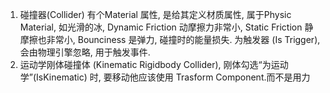 1. 碰撞器(Collider) 有个Material 属性, 是给其定义材质属性, 属于Physic Material, 如光滑的冰, Dynamic Friction 动摩擦力非常小, Static Friction 静摩擦也非常小,  Bounciness 是弹力, 碰撞时的能量损失. 为触发器 (Is Trigger), 会由物理引擎忽略, 用于触发事件.
2. 运动学刚体碰撞体 (Kinematic Rigidbody Collider), 刚体勾选“为运动学”(IsKinematic) 时, 要移动他应该使用 Trasform Component.而不是用力